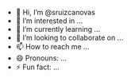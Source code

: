 - 👋 Hi, I’m @sruizcanovas
- 👀 I’m interested in ...
- 🌱 I’m currently learning ...
- 💞️ I’m looking to collaborate on ...
- 📫 How to reach me ...
- 😄 Pronouns: ...
- ⚡ Fun fact: ...

<!---
sruizcanovas/sruizcanovas is a ✨ special ✨ repository because its `README.md` (this file) appears on your GitHub profile.
You can click the Preview link to take a look at your changes.
--->
